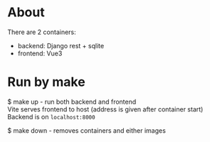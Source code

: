 # About
There are 2 containers: 
- backend: Django rest + sqlite
- frontend: Vue3
# Run by make
$ make up - run both backend and frontend  
   Vite serves frontend to host (address is given after container start)  
   Backend is on `localhost:8000`  

$ make down - removes containers and either images
